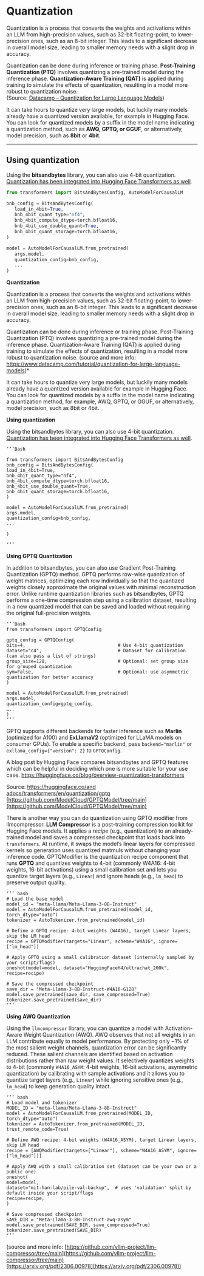 
# Quantization

Quantization is a process that converts the weights and activations within an LLM from high-precision values, such as 32-bit floating-point, to lower-precision ones, such as an 8-bit integer. This leads to a significant decrease in overall model size, leading to smaller memory needs with a slight drop in accuracy.

Quantization can be done during inference or training phase. **Post-Training Quantization (PTQ)** involves quantizing a pre-trained model during the inference phase. **Quantization-Aware Training (QAT)** is applied during training to simulate the effects of quantization, resulting in a model more robust to quantization noise.  
(Source: [Datacamp – Quantization for Large Language Models](https://www.datacamp.com/tutorial/quantization-for-large-language-models))

It can take hours to quantize very large models, but luckily many models already have a quantized version available, for example in Hugging Face. You can look for quantized models by a suffix in the model name indicating a quantization method, such as **AWQ, GPTQ, or GGUF**, or alternatively, model precision, such as **8bit** or **4bit**.

---

## Using quantization

Using the **bitsandbytes** library, you can also use 4-bit quantization.  
[Quantization has been integrated into Hugging Face Transformers as well](https://huggingface.co/blog/4bit-transformers-bitsandbytes).

```python
from transformers import BitsAndBytesConfig, AutoModelForCausalLM

bnb_config = BitsAndBytesConfig(
   load_in_4bit=True,
   bnb_4bit_quant_type="nf4",
   bnb_4bit_compute_dtype=torch.bfloat16,
   bnb_4bit_use_double_quant=True,
   bnb_4bit_quant_storage=torch.bfloat16,
)

model = AutoModelForCausalLM.from_pretrained(
   args.model,
   quantization_config=bnb_config,
   ...
)
```


**Quantization**

Quantization is a process that converts the weights and activations within an LLM from high-precision values, such as 32-bit floating-point, to lower-precision ones, such as an 8-bit integer. This leads to a significant decrease in overall model size, leading to smaller memory needs with a slight drop in accuracy.

Quantization can be done during inference or training phase. Post-Training Quantization (PTQ) involves quantizing a pre-trained model during the inference phase. Quantization-Aware Training (QAT) is applied during training to simulate the effects of quantization, resulting in a model more robust to quantization noise. (source and more info: https://www.datacamp.com/tutorial/quantization-for-large-language-models)\*

It can take hours to quantize very large models, but luckily many models already have a quantized version available for example in Hugging Face. You can look for quantized models by a suffix in the model name indicating a quantization method, for example, AWQ, GPTQ, or GGUF, or alternatively, model precision, such as 8bit or 4bit.

**Using quantization**

Using the bitsandbytes library, you can also use 4-bit quantization. [Quantization has been integrated into Hugging Face Transformers as well](https://huggingface.co/blog/4bit-transformers-bitsandbytes).

`‘’’Bash`

`from transformers import BitsAndBytesConfig`  
`bnb_config = BitsAndBytesConfig(`  
   `load_in_4bit=True,`  
   `bnb_4bit_quant_type="nf4",`  
   `bnb_4bit_compute_dtype=torch.bfloat16,`  
   `bnb_4bit_use_double_quant=True,`  
   `bnb_4bit_quant_storage=torch.bfloat16,`  
`)`

`model = AutoModelForCausalLM.from_pretrained(`  
   `args.model,`  
   `quantization_config=bnb_config,`  
   `...`

`)`

`‘’’`

**Using GPTQ Quantization**

In addition to bitsandbytes, you can also use Gradient Post-Training Quantization (GPTQ) method. GPTQ performs row-wise quantization of weight matrices, optimizing each row individually so that the quantized weights closely approximate the original values with minimal reconstruction error. Unlike runtime quantization libraries such as bitsandbytes, GPTQ performs a one-time compression step using a calibration dataset, resulting in a new quantized model that can be saved and loaded without requiring the original full-precision weights.

`‘’’Bash`  
`from transformers import GPTQConfig`

`gptq_config = GPTQConfig(`  
    `bits=4,                                  # Use 4-bit quantization`  
    `dataset="c4",                            # Dataset for calibration (can also pass a list of strings)`  
    `group_size=128,                          # Optional: set group size for grouped quantization`  
    `sym=False,                               # Optional: use asymmetric quantization for better accuracy`  
`)`

`model = AutoModelForCausalLM.from_pretrained(`  
    `args.model,`  
    `quantization_config=gptq_config,`  
    `…..`  
`)`  
`‘’’`

GPTQ supports different backends for faster inference such as **Marlin** (optimized for A100) and **ExLlamaV2** (optimized for LLaMA models on consumer GPUs). To enable a specific backend, pass `backend="marlin"` or `exllama_config={"version": 2}` to `GPTQConfig`.

A blog post by Hugging Face compares bitsandbytes and GPTQ features which can be helpful in deciding which one is more suitable for your use case. https://huggingface.co/blog/overview-quantization-transformers

Source: [https://huggingface.co/and adocs/transformers/en/quantization/gptq](https://huggingface.co/docs/transformers/en/quantization/gptq)  
[https://github.com/ModelCloud/GPTQModel/tree/main](https://github.com/ModelCloud/GPTQModel/tree/main)

There is another way you can do quantization using GPTQ modifier from llmcompressor. **LLM Compressor** is a post-training compression toolkit for Hugging Face models. It applies a *recipe* (e.g., quantization) to an already-trained model and saves a compressed checkpoint that loads back into `transformers`. At runtime, it swaps the model’s linear layers for compressed kernels so generation uses quantized matmuls without changing your inference code. GPTQModifier is the quantization recipe component that runs **GPTQ** and quantizes weights to 4-bit (commonly W4A16: 4-bit weights, 16-bit activations) using a small calibration set and lets you quantize target layers (e.g., `Linear`) and ignore heads (e.g., `lm_head`) to preserve output quality. 

`‘’’ bash`  
`# Load the base model`  
`model_id = "meta-llama/Meta-Llama-3-8B-Instruct"`  
`model = AutoModelForCausalLM.from_pretrained(model_id, torch_dtype="auto")`  
`tokenizer = AutoTokenizer.from_pretrained(model_id)`

`# Define a GPTQ recipe: 4-bit weights (W4A16), target Linear layers, skip the LM head`  
`recipe = GPTQModifier(targets="Linear", scheme="W4A16", ignore=["lm_head"])`

`# Apply GPTQ using a small calibration dataset (internally sampled by your script/flags)`  
`oneshot(model=model, dataset="HuggingFaceH4/ultrachat_200k", recipe=recipe)`

`# Save the compressed checkpoint`  
`save_dir = "Meta-Llama-3-8B-Instruct-W4A16-G128"`  
`model.save_pretrained(save_dir, save_compressed=True)`  
`tokenizer.save_pretrained(save_dir)`  
`‘’’`

**Using AWQ Quantization**

Using the `llmcompressor` library, you can quantize a model with Activation-Aware Weight Quantization (AWQ). AWQ observes that not all weights in an LLM contribute equally to model performance. By protecting only \~1% of the most salient weight channels, quantization error can be significantly reduced. These salient channels are identified based on activation distributions rather than raw weight values. It selectively quantizes weights to 4-bit (commonly `W4A16_ASYM`: 4-bit weights, 16-bit activations, asymmetric quantization) by calibrating with sample activations and it allows you to quantize target layers (e.g., `Linear`) while ignoring sensitive ones (e.g., `lm_head`) to keep generation quality intact.

`‘’’ bash`   
`# Load model and tokenizer`  
`MODEL_ID = "meta-llama/Meta-Llama-3-8B-Instruct"`  
`model = AutoModelForCausalLM.from_pretrained(MODEL_ID, torch_dtype="auto")`  
`tokenizer = AutoTokenizer.from_pretrained(MODEL_ID, trust_remote_code=True)`

`# Define AWQ recipe: 4-bit weights (W4A16_ASYM), target Linear layers, skip LM head`  
`recipe = [AWQModifier(targets=["Linear"], scheme="W4A16_ASYM", ignore=["lm_head"])]`

`# Apply AWQ with a small calibration set (dataset can be your own or a public one)`  
`oneshot(`  
    `model=model,`  
    `dataset="mit-han-lab/pile-val-backup",  # uses 'validation' split by default inside your script/flags`  
    `recipe=recipe,`  
`)`

`# Save compressed checkpoint`  
`SAVE_DIR = "Meta-Llama-3-8B-Instruct-awq-asym"`  
`model.save_pretrained(SAVE_DIR, save_compressed=True)`  
`tokenizer.save_pretrained(SAVE_DIR)`  
`‘’’`

(source and more info: [https://github.com/vllm-project/llm-compressor/tree/main](https://github.com/vllm-project/llm-compressor/tree/main)  
[https://arxiv.org/pdf/2306.00978](https://arxiv.org/pdf/2306.00978)) 
